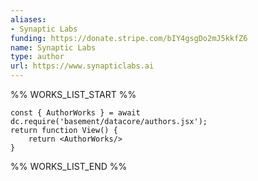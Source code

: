 ```yaml
---
aliases:
- Synaptic Labs
funding: https://donate.stripe.com/bIY4gsgDo2mJ5kkfZ6
name: Synaptic Labs
type: author
url: https://www.synapticlabs.ai
---
```



%% WORKS_LIST_START %%

```datacorejsx
const { AuthorWorks } = await dc.require('basement/datacore/authors.jsx');
return function View() {
    return <AuthorWorks/>
}
```
%% WORKS_LIST_END %%